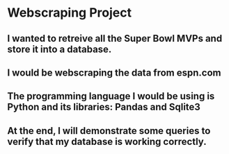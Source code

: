 # Webscraping Project

## I wanted to retreive all the Super Bowl MVPs and store it into a database.

## I would be webscraping the data from espn.com

## The programming language I would be using is Python and its libraries: Pandas and Sqlite3

## At the end, I will demonstrate some queries to verify that my database is working correctly.
